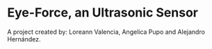 # Eye-Force, an Ultrasonic Sensor

A project created by: Loreann Valencia, Angelica Pupo and Alejandro Hernández.
